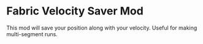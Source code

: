 # Fabric Velocity Saver Mod
This mod will save your position along with your velocity. Useful for making multi-segment runs.
